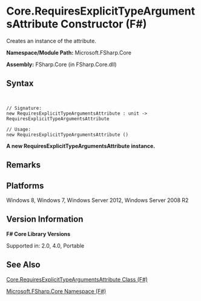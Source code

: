 # Core.RequiresExplicitTypeArgumentsAttribute Constructor (F#)

Creates an instance of the attribute.

**Namespace/Module Path:** Microsoft.FSharp.Core

**Assembly:** FSharp.Core (in FSharp.Core.dll)


## Syntax


```


// Signature:
new RequiresExplicitTypeArgumentsAttribute : unit -> RequiresExplicitTypeArgumentsAttribute

// Usage:
new RequiresExplicitTypeArgumentsAttribute ()

```


**A new RequiresExplicitTypeArgumentsAttribute instance.**
## Remarks

## Platforms
Windows 8, Windows 7, Windows Server 2012, Windows Server 2008 R2


## Version Information
**F# Core Library Versions**

Supported in: 2.0, 4.0, Portable




## See Also
[Core.RequiresExplicitTypeArgumentsAttribute Class &#40;F&#35;&#41;](Core.RequiresExplicitTypeArgumentsAttribute+Class+%28FSharp%29.md)

[Microsoft.FSharp.Core Namespace &#40;F&#35;&#41;](Microsoft.FSharp.Core+Namespace+%28FSharp%29.md)


